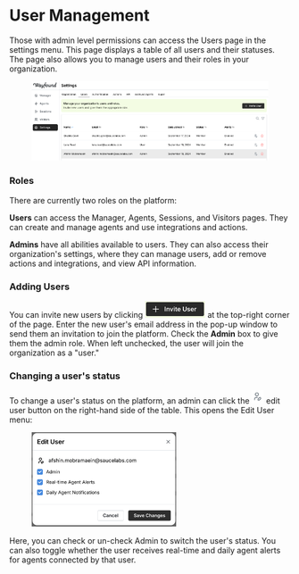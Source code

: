 # User Management

Those with admin level permissions can access the Users page in the settings menu. This page displays a table of all users and their statuses. The page also allows you to manage users and their roles in your organization.

<figure><img src="../.gitbook/assets/image (1).png" alt=""><figcaption></figcaption></figure>

### Roles

There are currently two roles on the platform:

**Users** can access the Manager, Agents, Sessions, and Visitors pages. They can create and manage agents and use integrations and actions.

**Admins** have all abilities available to users. They can also access their organization's settings, where they can manage users, add or remove actions and integrations, and view API information.

### Adding Users

You can invite new users by clicking <img src="../.gitbook/assets/image (1) (1).png" alt="" data-size="line"> at the top-right corner of the page. Enter the new user's email address in the pop-up window to send them an invitation to join the platform. Check the **Admin** box to give them the admin role. When left unchecked, the user will join the organization as a "user."

### Changing a user's status

To change a user's status on the platform, an admin can click the <img src="../.gitbook/assets/image (2).png" alt="" data-size="line"> edit user button on the right-hand side of the table. This opens the Edit User menu:

<figure><img src="../.gitbook/assets/image (3).png" alt=""><figcaption></figcaption></figure>

Here, you can check or un-check Admin to switch the user's status. You can also toggle whether the user receives real-time and daily agent alerts for agents connected by that user.
